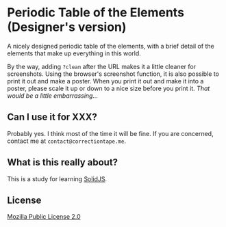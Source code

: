 # Periodic Table of the Elements (Designer's version)

A nicely designed periodic table of the elements, with a brief detail of the elements that make up everything in this world.

By the way, adding `?clean` after the URL makes it a little cleaner for screenshots. Using the browser's screenshot function, it is also possible to print it out and make a poster. When you print it out and make it into a poster, please scale it up or down to a nice size before you print it. <i>That would be a little embarrassing...</i>

## Can I use it for XXX?

Probably yes. I think most of the time it will be fine. If you are concerned, contact me at `contact@correctiontape.me`.

## What is this really about?

This is a study for learning [SolidJS](https://github.com/solidjs/solid).

## License

[Mozilla Public License 2.0](../../LICENSE)
